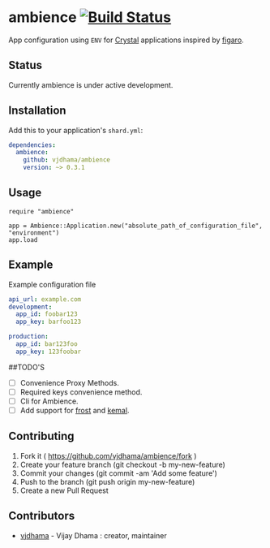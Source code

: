 # ambience [![Build Status](https://travis-ci.org/vjdhama/ambience.svg?branch=master)](https://travis-ci.org/vjdhama/ambience)

App configuration using `ENV` for [Crystal](http://crystal-lang.org/) applications inspired by [figaro](https://github.com/laserlemon/figaro).

## Status

Currently ambience is under active development.

## Installation


Add this to your application's `shard.yml`:

```yaml
dependencies:
  ambience:
    github: vjdhama/ambience
    version: ~> 0.3.1
```

## Usage

```crystal
require "ambience"

app = Ambience::Application.new("absolute_path_of_configuration_file", "environment")
app.load
```
## Example

Example configuration file

```yaml
api_url: example.com
development:
  app_id: foobar123
  app_key: barfoo123

production:
  app_id: bar123foo
  app_key: 123foobar
```

##TODO'S

- [ ] Convenience Proxy Methods.
- [ ] Required keys convenience method.
- [ ] Cli for Ambience.
- [ ] Add support for [frost](https://github.com/ysbaddaden/frost/) and [kemal](https://github.com/sdogruyol/kemal).

## Contributing

1. Fork it ( https://github.com/vjdhama/ambience/fork )
2. Create your feature branch (git checkout -b my-new-feature)
3. Commit your changes (git commit -am 'Add some feature')
4. Push to the branch (git push origin my-new-feature)
5. Create a new Pull Request

## Contributors

- [vjdhama](https://github.com/vjdhama) - Vijay Dhama : creator, maintainer
